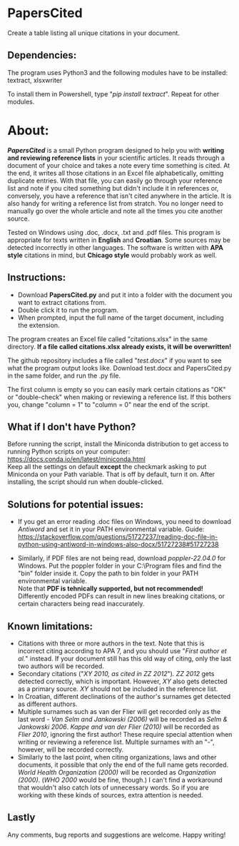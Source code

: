 # PapersCited
Create a table listing all unique citations in your document.

## Dependencies:
The program uses Python3 and the following modules have to be installed:
textract, xlsxwriter

To install them in Powershell, type "*pip install textract*". Repeat for other modules.

# About:
***PapersCited*** is a small Python program designed to help you with **writing and reviewing reference lists** in your scientific articles. It reads through a document of your choice and takes a note every time something is cited. At the end, it writes all those citations in an Excel file alphabetically, omitting duplicate entries. 
With that file, you can easily go through your reference list and note if you cited something but didn't include it in references or, conversely, you have a reference that isn't cited anywhere in the article. It is also handy for writing a reference list from stratch. You no longer need to manually go over the whole article and note all the times you cite another source.

Tested on Windows using .doc, .docx, .txt and .pdf files. 
This program is appropriate for texts written in **English** and **Croatian**. Some sources may be detected incorrectly in other languages. The software is written with **APA style** citations in mind, but **Chicago style** would probably work as well.

## Instructions:
- Download **PapersCited.py** and put it into a folder with the document you want to extract citations from.
- Double click it to run the program.
- When prompted, input the full name of the target document, including the extension.

The program creates an Excel file called "citations.xlsx" in the same directory. **If a file called citations.xlsx already exists, it will be overwritten!**

The github repository includes a file called "*test.docx*" if you want to see what the program output looks like. Download test.docx and PapersCited.py in the same folder, and run the .py file.

The first column is empty so you can easily mark certain citations as "OK" or "double-check" when making or reviewing a reference list. If this bothers you, change "column = 1" to "column = 0" near the end of the script.

## What if I don't have Python?
Before running the script, install the Miniconda distribution to get access to running Python scripts on your computer: 
https://docs.conda.io/en/latest/miniconda.html  
Keep all the settings on default **except** the checkmark asking to put Miniconda on your Path variable. That is off by default, turn it on. After installing, the script should run when double-clicked.

## Solutions for potential issues:
- If you get an error reading .doc files on Windows, you need to download *Antiword* and set it in your PATH environmental variable.
Guide: https://stackoverflow.com/questions/51727237/reading-doc-file-in-python-using-antiword-in-windows-also-docx/51727238#51727238

- Similarly, if PDF files are not being read, download *poppler-22.04.0* for Windows. Put the poppler folder in your C:\Program files and find the "bin" folder inside it. Copy the path to bin folder in your PATH environmental variable.  
Note that **PDF is tehnically supported, but not recommended!** Differently encoded PDFs can result in new lines breaking citations, or certain characters being read inaccurately. 

## Known limitations:
- Citations with three or more authors in the text. Note that this is incorrect citing according to APA 7, and you should use "*First author et al.*" instead. If your document still has this old way of citing, only the last two authors will be recorded.
- Secondary citations ("*XY 2010, as cited in ZZ 2012*"). *ZZ 2012* gets detected correctly, which is important. However, *XY* also gets detected as a primary source. *XY* should not be included in the reference list.
- In Croatian, different declinations of the author's surnames get detected as different authors.
- Multiple surnames such as van der Flier will get recorded only as the last word - *Van Selm and Jankowski (2006)* will be recorded as *Selm & Jankowski 2006*. *Kappe and van der Flier (2010)* will be recorded as *Flier 2010*, ignoring the first author! These require special attention when writing or reviewing a reference list. Multiple surnames with an "-", however, will be recorded correctly.
- Similarly to the last point, when citing organizations, laws and other documents, it possible that only the end of the full name gets recorded. *World Health Organization (2000)* will be recorded as *Organization (2000)*. (*WHO 2000* would be fine, though.) I can't find a workaround that wouldn't also catch lots of unnecessary words. So if you are working with these kinds of sources, extra attention is needed.

## Lastly
Any comments, bug reports and suggestions are welcome. Happy writing!
